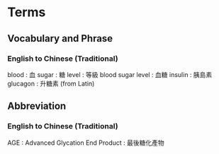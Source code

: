 # Terms
## Vocabulary and Phrase
### English to Chinese (Traditional)
blood : 血
sugar : 糖
level : 等級
blood sugar level : 血糖
insulin : 胰島素
glucagon : 升糖素 (from Latin)

## Abbreviation
### English to Chinese (Traditional)
AGE : Advanced Glycation End Product : 最後糖化產物
